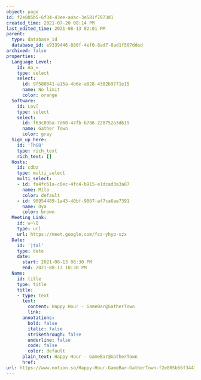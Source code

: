 ```yaml
---
object: page
id: f2e805b5-6f34-43ee-a4ac-3e581f7073d1
created_time: 2021-07-20 08:14 PM
last_edited_time: 2021-08-13 02:01 PM
parent:
  type: database_id
  database_id: e9339446-880f-4ef0-8ad7-8ad1f507dded
archived: false
properties:
  Language Level:
    id: Aa_=
    type: select
    select:
      id: 9f580841-a15a-4b6e-a028-4382b9771e15
      name: No limit
      color: orange
  Software:
    id: Lov[
    type: select
    select:
      id: f63c09ba-7d60-47fb-b786-228752a3d619
      name: Gather Town
      color: gray
  Sign_up_here:
    id: ']hGQ'
    type: rich_text
    rich_text: []
  Hosts:
    id: cdbz
    type: multi_select
    multi_select:
    - id: fa4fc61a-c0ec-4fc4-b915-e1dcad3a3a87
      name: Milo
      color: default
    - id: 90954489-1a43-40bf-9867-af7ca6ae7391
      name: Üya
      color: brown
  Meeting_Link:
    id: w~\Q
    type: url
    url: https://meet.google.com/fcz-yhyp-szx
  Date:
    id: '|tal'
    type: date
    date:
      start: 2021-08-13 08:30 PM
      end: 2021-08-13 10:30 PM
  Name:
    id: title
    type: title
    title:
    - type: text
      text:
        content: Happy Hour - GameBar@GatherTown
        link: 
      annotations:
        bold: false
        italic: false
        strikethrough: false
        underline: false
        code: false
        color: default
      plain_text: Happy Hour - GameBar@GatherTown
      href: 
url: https://www.notion.so/Happy-Hour-GameBar-GatherTown-f2e805b56f3443eea4ac3e581f7073d1
---
```


